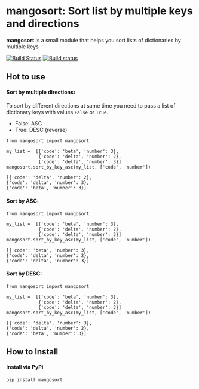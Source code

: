 # mangosort: Sort list by multiple keys and directions
**mangosort** is a small module that helps you sort lists of dictionaries by multiple keys

[![Build Status](https://travis-ci.com/raulmangolin/mangosort.svg?token=QfPxoKSpBQKuzP1gqVAS&branch=master)](https://travis-ci.com/raulmangolin/mangosort)
[![Build status](https://ci.appveyor.com/api/projects/status/ocarv813eslr0vr3?svg=true)](https://ci.appveyor.com/project/raulmangolin/mangosort)

## Hot to use
#### Sort by multiple directions:
To sort by different directions at same time you need to pass a list of dictionary keys with values `False` or `True`. 
* False: ASC
* True: DESC (reverse)    

```
from mangosort import mangosort
 
my_list =  [{'code': 'beta', 'number': 3}, 
            {'code': 'delta', 'number': 2},
            {'code': 'delta', 'number': 3}]
mangosort.sort_by_key_asc(my_list, ['code', 'number'])

[{'code': 'delta', 'number': 2}, 
{'code': 'delta', 'number': 3}, 
{'code': 'beta', 'number': 3}]
```
    
#### Sort by ASC:
```
from mangosort import mangosort
 
my_list =  [{'code': 'beta', 'number': 3}, 
            {'code': 'delta', 'number': 2},
            {'code': 'delta', 'number': 3}]
mangosort.sort_by_key_asc(my_list, ['code', 'number'])

[{'code': 'beta', 'number': 3}, 
{'code': 'delta', 'number': 2}, 
{'code': 'delta', 'number': 3}]
```

#### Sort by DESC:
```
from mangosort import mangosort
 
my_list =  [{'code': 'beta', 'number': 3}, 
            {'code': 'delta', 'number': 2},
            {'code': 'delta', 'number': 3}]
mangosort.sort_by_key_asc(my_list, ['code', 'number'])

[{'code': 'delta', 'number': 3}, 
{'code': 'delta', 'number': 2}, 
{'code': 'beta', 'number': 3}]
```

## How to Install
#### Install via PyPi
    pip install mangosort
